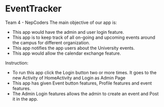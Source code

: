 # EventTracker
Team 4 - NepCoders
The main objective of our app is:
- This app would have the admin and user login feature.
- This app is to keep track of all on-going and upcoming events around the campus for different organization.
- This app notifies the app users about the University events.
- This app would allow the calendar exchange feature.

Instruction:
* To run this app click the Login button two or more times. It goes to the new Activity of HomeActivity and Login as Admin Page
* This app has given Event button features, Profile features and event features.
* The Admin Login features allows the admin to create an event and Post it in the app.
